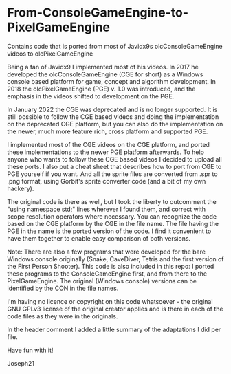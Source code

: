 # From-ConsoleGameEngine-to-PixelGameEngine
Contains code that is ported from most of Javidx9s olcConsoleGameEngine videos to olcPixelGameEngine 

Being a fan of Javidx9 I implemented most of his videos. In 2017 he developed the olcConsoleGameEngine (CGE for short) as a Windows console based platform for game, concept and algorithm development. In 2018 the olcPixelGameEngine (PGE) v. 1.0 was introduced, and the emphasis in the videos shifted to development on the PGE. 

In January 2022 the CGE was deprecated and is no longer supported. It is still possible to follow the CGE based videos and doing the implementation on the deprecated CGE platform, but you can also do the implementation on the newer, much more feature rich, cross platform and supported PGE. 

I implemented most of the CGE videos on the CGE platform, and ported these implementations to the newer PGE platform afterwards. To help anyone who wants to follow these CGE based videos I decided to upload all these ports. I also put a cheat sheet that describes how to port from CGE to PGE yourself if you want. And all the sprite files are converted from .spr to .png format, using Gorbit's sprite converter code (and a bit of my own hackery).

The original code is there as well, but I took the liberty to outcomment the "using namespace std;" lines wherever I found them, and correct with scope resolution operators where necessary. You can recognize the code based on the CGE platform by the CGE in the file name. The file having the PGE in the name is the ported version of the code. I find it convenient to have them together to enable easy comparison of both versions.

Note: There are also a few programs that were developed for the bare Windows console originally (Snake, CaveDiver, Tetris and the first version of the First Person Shooter). This code is also included in this repo: I ported these programs to the ConsoleGameEngine first, and from there to the PixelGameEngine. The original (Windows console) versions can be identified by the CON in the file names.

I'm having no licence or copyright on this code whatsoever - the original GNU GPLv3 license of the original creator applies and is there in each of the code files as they were in the originals. 

In the header comment I added a little summary of the adaptations I did per file. 

Have fun with it!

Joseph21
